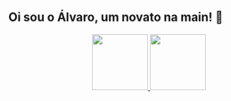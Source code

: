 ## Oi sou o Álvaro, um novato na main! 🤙

<div align="center">
  <a href="https://github.com/contrasov">
    <img height="100em" src="https://github-readme-stats.vercel.app/api?username=contrasov&show_icons=true&theme=chartreuse-dark&include_all_commits=true&count_private=true"/>
    <img height="100em" src="https://github-readme-stats.vercel.app/api/top-langs/?username=contrasov&layout=compact&langs_count=7&theme=chartreuse-dark"/>
  </a>
</div>
